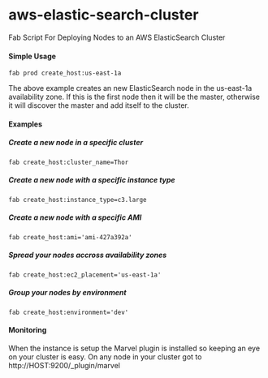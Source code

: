 # aws-elastic-search-cluster
Fab Script For Deploying Nodes to an AWS ElasticSearch Cluster

#### Simple Usage
```fab prod create_host:us-east-1a```

The above example creates an new ElasticSearch node in the us-east-1a availability zone. If this is the first node then it will be the master, otherwise it will discover the master and add itself to the cluster.

#### Examples
##### Create a new node in a specific cluster
```fab create_host:cluster_name=Thor```
##### Create a new node with a specific instance type
```fab create_host:instance_type=c3.large```
##### Create a new node with a specific AMI
```fab create_host:ami='ami-427a392a'```
##### Spread your nodes accross availability zones
```fab create_host:ec2_placement='us-east-1a'```
##### Group your nodes by environment
```fab create_host:environment='dev'```

#### Monitoring
When the instance is setup the Marvel plugin is installed so keeping an eye on your cluster is easy. On any node in your cluster got to http://HOST:9200/_plugin/marvel
